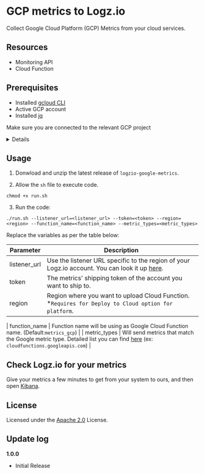 # GCP metrics to Logz.io

Collect Google Cloud Platform (GCP) Metrics from your cloud services.

## Resources

-   Monitoring API
-   Cloud Function

## Prerequisites

-   Installed [gcloud CLI](https://cloud.google.com/sdk/docs/install)
-   Active GCP account
-   Installed [jq](https://stedolan.github.io/jq/download/)

Make sure you are connected to the relevant GCP project

<details>1. Log in to your GCP account:

```shell
gcloud auth login
```

2. Navigate to the relevant project.

3. Set the `project id` for the project that you want to send logs from:

```shell
gcloud config set project <PROJECT_ID>
```

Replace `<PROJECT_ID>` with the relevant project Id.</details>

## Usage

1. Donwload and unzip the latest release of `logzio-google-metrics`.

2. Allow the `sh` file to execute code.

```shell
chmod +x run.sh
```

3. Run the code:

```
./run.sh --listener_url=<listener_url> --token=<token> --region=<region> --function_name=<function_name> --metric_types=<metric_types>
```

Replace the variables as per the table below:

| Parameter    | Description                                                                                                                                                   |
| ------------ | ------------------------------------------------------------------------------------------------------------------------------------------------------------- |
| listener_url | Use the listener URL specific to the region of your Logz.io account. You can look it up [here](https://docs.logz.io/user-guide/accounts/account-region.html). |
| token        | The metrics' shipping token of the account you want to ship to.                                                                                               |
| region       | Region where you want to upload Cloud Function. \*`Requires for Deploy to Cloud option for platform`.                                                         |

| function_name | Function name will be using as Google Cloud Function name. (Default:`metrics_gcp`) |
| metric_types | Will send metrics that match the Google metric type. Detailed list you can find [here](https://cloud.google.com/monitoring/api/metrics_gcp) (ex: `cloudfunctions.googleapis.com`) |

## Check Logz.io for your metrics

Give your metrics a few minutes to get from your system to ours, and then open [Kibana](https://app.logz.io/#/dashboard/metrics).

## License

Licensed under the [Apache 2.0](http://apache.org/licenses/LICENSE-2.0.txt) License.

## Update log

**1.0.0**

-   Initial Release
